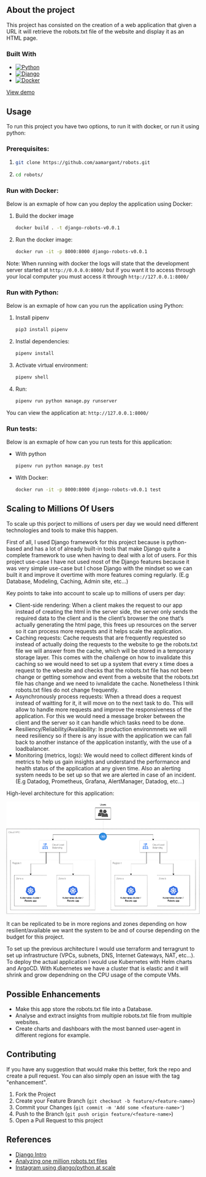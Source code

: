 ## About the project

This project has consisted on the creation of a web application that given a URL it will retrieve the robots.txt file of the website and display it as an HTML page.

### Built With

* [![Python][Python3]][python-url]
* [![Django][Django]][django-url]
* [![Docker][Docker]][docker-url]


[View demo](https://youtu.be/wLOKXOGNh34)

## Usage

To run this project you have two options, to run it with docker, or run it using python:

### Prerequisites:

1. ```sh
   git clone https://github.com/aamargant/robots.git
   ```
2. ```sh
   cd robots/
   ```

### Run with Docker:

Below is an exmaple of how can you deploy the application using Docker:

1. Build the docker image
   ```sh
   docker build . -t django-robots-v0.0.1
   ```

2. Run the docker image:
   ```sh
   docker run -it -p 8000:8000 django-robots-v0.0.1
   ```

Note: When running with docker the logs will state that the development server started at ```http://0.0.0.0:8000/``` but if you want it to access through your local computer you must access it through ```http://127.0.0.1:8000/```

### Run with Python:

Below is an exmaple of how can you run the application using Python:

1. Install pipenv
   ```sh
   pip3 install pipenv
   ```

2. Instlal dependencies:
   ```sh
   pipenv install
   ```
3. Activate virtual environment:
   ```sh
   pipenv shell
   ```
4. Run:
   ```sh
   pipenv run python manage.py runserver
   ```
You can view the application at: ```http://127.0.0.1:8000/```

### Run tests:

Below is an exmaple of how can you run tests for this application:

- With python
   ```sh
   pipenv run python manage.py test
   ```

- With Docker:
   ```sh
   docker run -it -p 8000:8000 django-robots-v0.0.1 test
   ```

## Scaling to Millions Of Users

To scale up this porject to millions of users per day we would need different technologies and tools to make this happen.

First of all, I used Django framework for this project because is python-based and has a lot of already built-in tools that make Django quite a complete framework to use when having to deal with a lot of users. For this project use-case I have not used most of the Django features because it was very simple use-case but I chose Django with the mindset so we can built it and improve it overtime with more features coming regularly. (E.g Database, Modeling, Caching, Admin site, etc...)

Key points to take into account to scale up to millions of users per day:
- Client-side rendering: When a client makes the request to our app instead of creating the html in the server side, the server only sends the required data to the client and is the client’s browser the one that’s actually generating the html page, this frees up resources on the server so it can process more requests and it helps scale the application.
- Caching requests: Cache requests that are frequently requested so instead of actually doing the requests to the website to ge the robots.txt file we will answer from the cache, which will be stored in a temporary storage layer. This comes with the challenge on how to invalidate this caching so we would need to set up a system that every x time does a request to the wbesite and checks that the robots.txt file has not been change or getting somehow and event from a website that the robots.txt file has change and we need to ivnalidate the cache. Nonetheless I think robots.txt files do not change frequently.
- Asynchronously process requests: When a thread does a request instead of waitting for it, it will move on to the next task to do. This will allow to handle more requests and improve the responsiveness of the application. For this we would need a message broker between the client and the server so it can handle which tasks need to be done.
- Resiliency/Reliability/Availability: In production environmnets we will need resiliency so if there is any issue with the application we can fall back to another instance of the application instantly, with the use of a loadbalancer.
- Monitoring (metrics, logs): We would need to collect different kinds of metrics to help us gain insights and understand the performance and health status of the application at any given time. Also an alerting system needs to be set up so that we are alerted in case of an incident. (E.g Datadog, Prometheus, Grafana, AlertManager, Datadog, etc...)

High-level architecture for this application:

![alt text](/arch.drawio.png)

It can be replicated to be in more regions and zones depending on how resilient/available we want the system to be and of course depending on the budget for this project.

To set up the previous architecture I would use terraform and terragrunt to set up infrastructure (VPCs, subnets, DNS, Internet Gateways, NAT, etc...).
To deploy the actual application I would use Kubernetes with Helm charts and ArgoCD. With Kubernetes we have a cluster that is elastic and it will shrink and grow dependning on the CPU usage of the compute VMs.


## Possible Enhancements

- Make this app store the robots.txt file into a Database.
- Analyse and extract insights from multiple robots.txt file from multiple websites.
- Create charts and dashboars with the most banned user-agent in different regions for example.



## Contributing

If you have any suggestion that would make this better, fork the repo and create a pull request. You can also simply open an issue with the tag "enhancement".

1. Fork the Project
2. Create your Feature Branch (`git checkout -b feature/<feature-name>`)
3. Commit your Changes (`git commit -m 'Add some <feature-name>'`)
4. Push to the Branch (`git push origin feature/<feature-name>`)
5. Open a Pull Request to this project

## References

- [Django Intro](https://docs.djangoproject.com/en/5.0/intro/tutorial01)
- [Analyzing one million robots.txt files](https://intoli.com/blog/analyzing-one-million-robots-txt-files/)
- [Instagram using django/python at scale](https://instagram-engineering.com/tagged/python)

<!-- MARKDOWN LINKS & IMAGES -->
<!-- https://www.markdownguide.org/basic-syntax/#reference-style-links -->
[Python3]: https://img.shields.io/badge/python3-3670A0?style=for-the-badge&logo=python&logoColor=ffdd54
[python-url]: https://nextjs.org/
[django]: https://img.shields.io/badge/Django-092E20?style=for-the-badge&logo=django&logoColor=green
[django-url]: https://www.djangoproject.com/
[docker]: https://img.shields.io/badge/Docker-1E63ED?style=for-the-badge&logo=docker&logoColor=white
[docker-url]: https://www.docker.com/